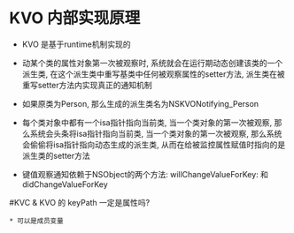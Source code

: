 # KVO 内部实现原理

* KVO 是基于runtime机制实现的

* 动某个类的属性对象第一次被观察时, 系统就会在运行期动态创建该类的一个派生类, 在这个派生类中重写基类中任何被观察属性的setter方法, 派生类在被重写setter方法内实现真正的通知机制

* 如果原类为Person, 那么生成的派生类名为NSKVONotifying_Person

* 每个类对象中都有一个isa指针指向当前类, 当一个类对象的第一次被观察, 那么系统会头条将isa指针指向当前类, 当一个类对象的第一次被观察, 那么系统会偷偷将isa指针指向动态生成的派生类, 从而在给被监控属性赋值时指向的是派生类的setter方法

* 键值观察通知依赖于NSObject的两个方法: willChangeValueForKey: 和didChangeValueForKey


#KVC & KVO 的 keyPath 一定是属性吗?

    * 可以是成员变量
    




<br />
<br />
<br />